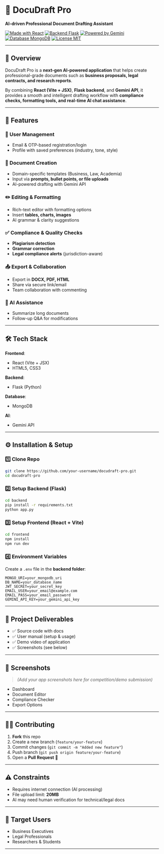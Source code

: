 # 📄 DocuDraft Pro

**AI-driven Professional Document Drafting Assistant**

[![Made with React](https://img.shields.io/badge/Frontend-React-blue)](#)
[![Backend Flask](https://img.shields.io/badge/Backend-Flask-black)](#)
[![Powered by Gemini](https://img.shields.io/badge/AI-Gemini-orange)](#)
[![Database MongoDB](https://img.shields.io/badge/Database-MongoDB-green)](#)
[![License MIT](https://img.shields.io/badge/License-MIT-yellow)](#)

---

## 📌 Overview

DocuDraft Pro is a **next-gen AI-powered application** that helps create professional-grade documents such as **business proposals, legal contracts, and research reports**.

By combining **React (Vite + JSX)**, **Flask backend**, and **Gemini API**, it provides a smooth and intelligent drafting workflow with **compliance checks, formatting tools, and real-time AI chat assistance**.

---

## 🚀 Features

### 👤 User Management

* Email & OTP-based registration/login
* Profile with saved preferences (industry, tone, style)

### 📑 Document Creation

* Domain-specific templates (Business, Law, Academia)
* Input via **prompts, bullet points, or file uploads**
* AI-powered drafting with Gemini API

### ✏️ Editing & Formatting

* Rich-text editor with formatting options
* Insert **tables, charts, images**
* AI grammar & clarity suggestions

### ✅ Compliance & Quality Checks

* **Plagiarism detection**
* **Grammar correction**
* **Legal compliance alerts** (jurisdiction-aware)

### 📤 Export & Collaboration

* Export in **DOCX, PDF, HTML**
* Share via secure link/email
* Team collaboration with commenting

### 🤖 AI Assistance

* Summarize long documents
* Follow-up Q\&A for modifications

---

## 🛠️ Tech Stack

**Frontend**:

* React (Vite + JSX)
* HTML5, CSS3

**Backend**:

* Flask (Python)

**Database**:

* MongoDB

**AI**:

* Gemini API

---

## ⚙️ Installation & Setup

### 1️⃣ Clone Repo

```bash
git clone https://github.com/your-username/docudraft-pro.git
cd docudraft-pro
```

### 2️⃣ Setup Backend (Flask)

```bash
cd backend
pip install -r requirements.txt
python app.py
```

### 3️⃣ Setup Frontend (React + Vite)

```bash
cd frontend
npm install
npm run dev
```

### 4️⃣ Environment Variables

Create a `.env` file in the **backend folder**:

```env
MONGO_URI=your_mongodb_uri
DB_NAME=your_database_name
JWT_SECRET=your_secret_key
EMAIL_USER=your_email@example.com
EMAIL_PASS=your_email_password
GEMINI_API_KEY=your_gemini_api_key
```

---

## 📂 Project Deliverables

* ✅ Source code with docs
* ✅ User manual (setup & usage)
* ✅ Demo video of application
* ✅ Screenshots (see below)

---

## 📸 Screenshots

> *(Add your app screenshots here for competition/demo submission)*

* Dashboard
* Document Editor
* Compliance Checker
* Export Options

---

## 🧑‍💻 Contributing

1. **Fork** this repo
2. Create a new branch (`feature/your-feature`)
3. Commit changes (`git commit -m "Added new feature"`)
4. Push branch (`git push origin feature/your-feature`)
5. Open a **Pull Request** 🎉

---

## ⚠️ Constraints

* Requires internet connection (AI processing)
* File upload limit: **20MB**
* AI may need human verification for technical/legal docs

---

## 🎯 Target Users

* Business Executives
* Legal Professionals
* Researchers & Students

---
